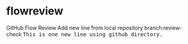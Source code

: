 # flowreview
GitHub Flow Review
Add new line from local repository branch:review-check
<tt>This is one new line using github directory.</tt>
